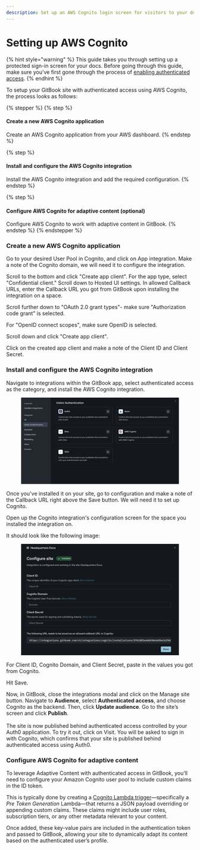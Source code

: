 ```yaml
---
description: Set up an AWS Cognito login screen for visitors to your docs.
---
```


# Setting up AWS Cognito

{% hint style="warning" %}
This guide takes you through setting up a protected sign-in screen for your docs. Before going through this guide, make sure you’ve first gone through the process of [enabling authenticated access](enabling-authenticated-access.md).
{% endhint %}

To setup your GitBook site with authenticated access using AWS Cognito, the process looks as follows:

{% stepper %}
{% step %}
#### Create a new AWS Cognito application

Create an AWS Cognito application from your AWS dashboard.
{% endstep %}

{% step %}
#### Install and configure the AWS Cognito integration

Install the AWS Cognito integration and add the required configuration.
{% endstep %}

{% step %}
#### Configure AWS Cognito for adaptive content (optional)

Configure AWS Cognito to work with adaptive content in GitBook.
{% endstep %}
{% endstepper %}

### Create a new AWS Cognito application

Go to your desired User Pool in Cognito, and click on App integration. Make a note of the Cognito domain, we will need it to configure the integration.

Scroll to the bottom and click "Create app client". For the app type, select "Confidential client." Scroll down to Hosted UI settings. In allowed Callback URLs, enter the Callback URL you got from GitBook upon installing the integration on a space.

Scroll further down to "OAuth 2.0 grant types"- make sure "Authorization code grant" is selected.

For "OpenID connect scopes", make sure OpenID is selected.

Scroll down and click "Create app client".

Click on the created app client and make a note of the Client ID and Client Secret.

### Install and configure the AWS Cognito integration

Navigate to integrations within the GitBook app, select authenticated access as the category, and install the AWS Cognito integration.

<figure><img src="../../.gitbook/assets/Screen Shot 2024-12-13 at 3.37.39 PM.png" alt="A GitBook screenshot showing the AWS Cognito integration install screen"><figcaption></figcaption></figure>

Once you've installed it on your site, go to configuration and make a note of the Callback URL right above the Save button. We will need it to set up Cognito.

Open up the Cognito integration's configuration screen for the space you installed the integration on.

It should look like the following image:

<figure><img src="../../.gitbook/assets/Screen Shot 2024-12-13 at 3.41.57 PM.png" alt="A GitBook screenshot showing the AWS Cognito configuration screen"><figcaption></figcaption></figure>

For Client ID, Cognito Domain, and Client Secret, paste in the values you got from Cognito.

Hit Save.

Now, in GitBook, close the integrations modal and click on the Manage site button. Navigate to **Audience**, select **Authenticated access**, and choose Cognito as the backend. Then, click **Update audience**. Go to the site’s screen and click **Publish**.\
\
The site is now published behind authenticated access controlled by your Auth0 application. To try it out, click on Visit. You will be asked to sign in with Cognito, which confirms that your site is published behind authenticated access using Auth0.

### Configure AWS Cognito for adaptive content

To leverage Adaptive Content with authenticated access in GitBook, you’ll need to configure your Amazon Cognito user pool to include custom claims in the ID token.

This is typically done by creating a [Cognito Lambda trigger](https://aws.amazon.com/blogs/security/use-amazon-cognito-to-add-claims-to-an-identity-token-for-fine-grained-authorization/)—specifically a _Pre Token Generation_ Lambda—that returns a JSON payload overriding or appending custom claims. These claims might include user roles, subscription tiers, or any other metadata relevant to your content.

Once added, these key-value pairs are included in the authentication token and passed to GitBook, allowing your site to dynamically adapt its content based on the authenticated user’s profile.
